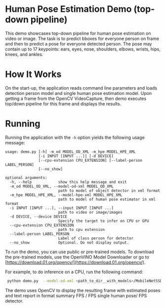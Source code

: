 # Human Pose Estimation Demo (top-down pipeline)

This demo showcases top-down pipeline for human pose estimation on video or image. The task is to predict bboxes for everyone person on frame and then to predict a pose for everyone detected person. The pose may contain up to 17 keypoints: ears, eyes, nose, shoulders, elbows, wrists, hips, knees, and ankles.

# How It Works

On the start-up, the application reads command line parameters and loads  detection person model and single human pose estimation model. Upon getting a frame from the OpenCV VideoCapture, then  demo executes top/down pipeline for this frame and displays the results.

# Running

Running the application with the `-h` option yields the following usage message:
```
usage: demo.py [-h] -m_od MODEL_OD_XML -m_hpe MODEL_HPE_XML
               [-i INPUT [INPUT ...]] [-d DEVICE]
               [--cpu-extension CPU_EXTENSION] [--label-person LABEL_PERSON]
               [--no_show]

optional arguments:
  -h, --help            show this help message and exit
  -m_od MODEL_OD_XML, --model-od-xml MODEL_OD_XML
                        path to model of object detector in xml format
  -m_hpe MODEL_HPE_XML, --model-hpe-xml MODEL_HPE_XML
                        path to model of human pose estimator in xml format
  -i INPUT [INPUT ...], --input INPUT [INPUT ...]
                        path to video or image/images
  -d DEVICE, --device DEVICE
                        Specify the target to infer on CPU or GPU
  --cpu-extension CPU_EXTENSION
                        path to cpu extension
  --label-person LABEL_PERSON
                        Label of class person for detector
  --no_show             Optional. Do not display output.

```
To run the demo, you can use public or pre-trained models. To download the pre-trained models, use the OpenVINO Model Downloader or go to [https://download.01.org/opencv/](https://download.01.org/opencv/).

For example, to do inference on a CPU, run the following command:

```sh
 python demo.py  --model-od-xml <path_to_dir__with_models>/MobileNetSSD_deploy.xml --model-od-bin <path_to_dir__with_models>/MobileNetSSD_deploy.bin --model-hpe-bin <path_to_dir__with_models>/single-human-pose-estimation-0001.bin --model-hpe-xml /home/inteladmin/single-human-pose-estimation-0001.xml --video <path_to_video>/back-passengers.avi --cpu_extension <path_to_lib>/libcpu_extension_avx2.so
```

The demo uses OpenCV to display the resulting frame with estimated poses and text report in format summary FPS / FPS single human pose/ FPS detector.
